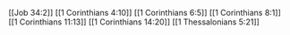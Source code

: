 [[Job 34:2]]
[[1 Corinthians 4:10]]
[[1 Corinthians 6:5]]
[[1 Corinthians 8:1]]
[[1 Corinthians 11:13]]
[[1 Corinthians 14:20]]
[[1 Thessalonians 5:21]]
